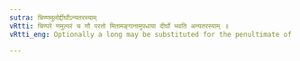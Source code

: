 ```yaml
---
sutra: चिण्णमुलोर्द्दीर्घोऽन्यतरस्याम्
vRtti: चिण्परे णमुल्परं च णौ परतो मितामङ्गानामुपधाया दीर्घो भवति अन्यतरस्याम् ॥
vRtti_eng: Optionally a long may be substituted for the penultimate of the causative of मित् roots, before the third person of the Passive Aorist in चिण् (इ), and before the Absolutive affix णमुल् (अम्) ॥

---
```

